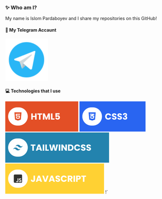 ### ✨ Who am I?
My name is Islom Pardaboyev and I share my repositories on this GitHub!

#### 🔗 My Telegram Accaunt
<img src="./assets/download.png" href="https://t.me/IslomPardaboyev" style="width: 135px;">

#### 💻 Technologies that I use
![HTML5](./assets/html.svg) ![CSS3](./assets/css.svg)![TailwindCSS](./assets/tailwind.svg) ![JavaScript](./assets/javascript.svg) !`
